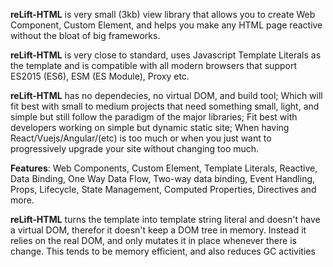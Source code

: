 **reLift-HTML** is very small (3kb) view library that allows you to create Web Component, Custom Element, and helps you make any HTML page reactive without the bloat of big frameworks.

**reLift-HTML** is very close to standard, uses Javascript Template Literals as the template and is compatible with all modern browsers that support ES2015 (ES6), ESM (ES Module), Proxy etc.

**reLift-HTML** has no dependecies, no virtual DOM, and build tool; Which will fit best with small to medium projects that need something small, light, and simple but still follow the paradigm of the major libraries; Fit best with developers working on simple but dynamic static site; When having React/Vuejs/Angular/(etc) is too much or when you just want to progressively upgrade your site without changing too much.

**Features**: Web Components, Custom Element, Template Literals, Reactive, Data Binding, One Way Data Flow, Two-way data binding, Event Handling, Props, Lifecycle, State Management, Computed Properties, Directives and more.

**reLift-HTML** turns the template into template string literal and doesn't have a virtual DOM, therefor it doesn't keep a DOM tree in memory. Instead it relies on the real DOM, and only mutates it in place whenever there is change. This tends to be memory efficient, and also reduces GC activities
